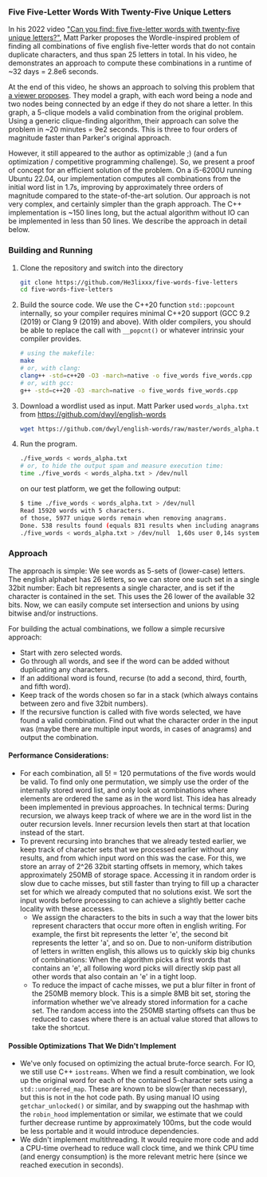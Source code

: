 ### Five Five-Letter Words With Twenty-Five Unique Letters

In his 2022 video ["Can you find: five five-letter words with twenty-five
unique letters?"](https://youtu.be/_-AfhLQfb6w), Matt Parker proposes the
Wordle-inspired problem of finding all combinations of five english five-letter
words that do not contain duplicate characters, and thus span 25 letters in
total. In his video, he demonstrates an approach to compute these combinations
in a runtime of ~32 days = 2.8e6 seconds.

At the end of this video, he shows an approach to solving this problem that [a
viewer proposes](https://gitlab.com/bpaassen/five_clique). They model a graph,
with each word being a node and two nodes being connected by an edge if they do
not share a letter. In this graph, a 5-clique models a valid combination from
the original problem. Using a generic clique-finding algorithm, their approach
can solve the problem in ~20 minutes = 9e2 seconds. This is three to four
orders of magnitude faster than Parker's original approach.

However, it still appeared to the author as optimizable ;) (and a fun
optimization / competitive programming challenge). So, we present a proof of
concept for an efficient solution of the problem. On a i5-6200U running Ubuntu
22.04, our implementation computes all combinations from the initial word list
in 1.7s, improving by approximately three orders of magnitude compared to the
state-of-the-art solution. Our approach is not very complex, and certainly
simpler than the graph approach. The C++ implementation is ~150 lines long, but
the actual algorithm without IO can be implemented in less than 50 lines.  We
describe the approach in detail below.


### Building and Running
1. Clone the repository and switch into the directory
   ```bash
   git clone https://github.com/He3lixxx/five-words-five-letters
   cd five-words-five-letters
   ```

2. Build the source code. We use the C++20 function `std::popcount`
   internally, so your compiler requires minimal C++20 support (GCC 9.2 (2019)
   or Clang 9 (2019) and above). With older compilers, you should be able to
   replace the call with `__popcnt()` or whatever intrinsic your compiler
   provides.
   ```bash
   # using the makefile:
   make
   # or, with clang:
   clang++ -std=c++20 -O3 -march=native -o five_words five_words.cpp
   # or, with gcc:
   g++ -std=c++20 -O3 -march=native -o five_words five_words.cpp
   ```

3. Download a wordlist used as input. Matt Parker used `words_alpha.txt` from
   https://github.com/dwyl/english-words
   ```bash
   wget https://github.com/dwyl/english-words/raw/master/words_alpha.txt
   ```

3. Run the program.
   ```bash
   ./five_words < words_alpha.txt
   # or, to hide the output spam and measure execution time:
   time ./five_words < words_alpha.txt > /dev/null
   ```

   on our test platform, we get the following output:
   ```bash
   $ time ./five_words < words_alpha.txt > /dev/null
   Read 15920 words with 5 characters.
   of those, 5977 unique words remain when removing anagrams.
   Done. 538 results found (equals 831 results when including anagrams).
   ./five_words < words_alpha.txt > /dev/null  1,60s user 0,14s system 99% cpu 1,737 total
   ```

### Approach
The approach is simple: We see words as 5-sets of (lower-case) letters. The
english alphabet has 26 letters, so we can store one such set in a single 32bit
number: Each bit represents a single character, and is set if the character is
contained in the set. This uses the 26 lower of the available 32 bits. Now, we
can easily compute set intersection and unions by using bitwise and/or
instructions.

For building the actual combinations, we follow a simple recursive approach:
* Start with zero selected words.
* Go through all words, and see if the word can be added without duplicating
  any characters.
* If an additional word is found, recurse (to add a second, third, fourth, and
  fifth word).
* Keep track of the words chosen so far in a stack (which always contains
  between zero and five 32bit numbers).
* If the recursive function is called with five words selected, we have found a
  valid combination. Find out what the character order in the input was (maybe
  there are multiple input words, in cases of anagrams) and output the
  combination.

#### Performance Considerations:
* For each combination, all 5! = 120 permutations of the five words would be
  valid. To find only one permutation, we simply use the order of the
  internally stored word list, and only look at combinations where elements are
  ordered the same as in the word list. This idea has already been implemented
  in previous approaches. In technical terms: During recursion, we always keep
  track of where we are in the word list in the outer recursion levels. Inner
  recursion levels then start at that location instead of the start.
* To prevent recursing into branches that we already tested earlier, we keep
  track of character sets that we processed earlier without any results, and
  from which input word on this was the case. For this, we store an array of
  2^26 32bit starting offsets in memory, which takes approximately 250MB of
  storage space. Accessing it in random order is slow due to cache misses, but
  still faster than trying to fill up a character set for which we already
  computed that no solutions exist. We sort the input words before processing
  to can achieve a slightly better cache locality with these accesses.
  * We assign the characters to the bits in such a way that the lower bits
    represent characters that occur more often in english writing. For example,
    the first bit represents the letter 'e', the second bit represents the
    letter 'a', and so on. Due to non-uniform distribution of letters in
    written english, this allows us to quickly skip big chunks of combinations:
    When the algorithm picks a first words that contains an 'e', all following
    word picks will directly skip past all other words that also contain an 'e'
    in a tight loop.
  * To reduce the impact of cache misses, we put a blur filter in front of the
    250MB memory block. This is a simple 8MB bit set, storing the information
    whether we've already stored information for a cache set. The random access
    into the 250MB starting offsets can thus be reduced to cases where there is
    an actual value stored that allows to take the shortcut.

#### Possible Optimizations That We Didn't Implement
* We've only focused on optimizing the actual brute-force search. For IO, we
  still use C++ `iostreams`. When we find a result combination, we look up the
  original word for each of the contained 5-character sets using a
  `std::unordered_map`. These are known to be slow(er than necessary), but this
  is not in the hot code path. By using manual IO using `getchar_unlocked()` or
  similar, and by swapping out the hashmap with the `robin_hood` implementation
  or similar, we estimate that we could further decrease runtime by
  approximately 100ms, but the code would be less portable and it would
  introduce dependencies.
* We didn't implement multithreading. It would require more code and add a
  CPU-time overhead to reduce wall clock time, and we think CPU time (and
  energy consumption) is the more relevant metric here (since we reached
  execution in seconds).
